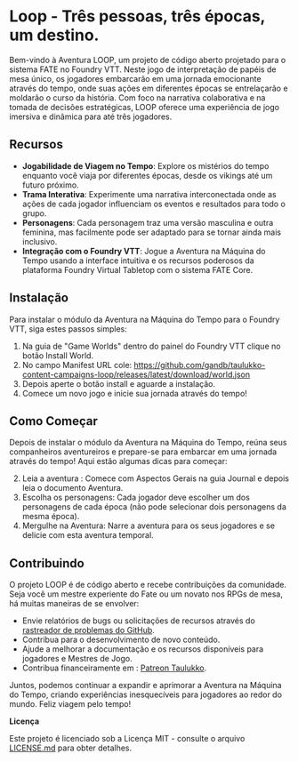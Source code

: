
# Loop - Três pessoas, três épocas, um destino.

Bem-vindo à Aventura LOOP, um projeto de código aberto projetado para o sistema FATE no Foundry VTT. Neste jogo de interpretação de papéis de mesa único, os jogadores embarcarão em uma jornada emocionante através do tempo, onde suas ações em diferentes épocas se entrelaçarão e moldarão o curso da história. Com foco na narrativa colaborativa e na tomada de decisões estratégicas, LOOP oferece uma experiência de jogo imersiva e dinâmica para até três jogadores.

## Recursos

- **Jogabilidade de Viagem no Tempo**: Explore os mistérios do tempo enquanto você viaja por diferentes épocas, desde os vikings até um futuro próximo.
- **Trama Interativa**: Experimente uma narrativa interconectada onde as ações de cada jogador influenciam os eventos e resultados para todo o grupo.
- **Personagens**: Cada personagem traz uma versão masculina e outra feminina, mas facilmente pode ser adaptado para se tornar ainda mais inclusivo.
- **Integração com o Foundry VTT**: Jogue a Aventura na Máquina do Tempo usando a interface intuitiva e os recursos poderosos da plataforma Foundry Virtual Tabletop com o sistema FATE Core.

## Instalação

Para instalar o módulo da Aventura na Máquina do Tempo para o Foundry VTT, siga estes passos simples:

1. Na guia de "Game Worlds" dentro do painel do Foundry VTT clique no botão Install World.
2. No campo Manifest URL cole: https://github.com/gandb/taulukko-content-campaigns-loop/releases/latest/download/world.json
3. Depois aperte o botão install e aguarde a instalação.
4. Comece um novo jogo e inicie sua jornada através do tempo!

## Como Começar

Depois de instalar o módulo da Aventura na Máquina do Tempo, reúna seus companheiros aventureiros e prepare-se para embarcar em uma jornada através do tempo! Aqui estão algumas dicas para começar:

2. Leia a aventura : Comece com Aspectos Gerais na guia Journal e depois leia o documento Aventura.
2. Escolha os personagens: Cada jogador deve escolher um dos personagens de cada época (não pode selecionar dois personagens da mesma época).
3. Mergulhe na Aventura: Narre a aventura para os seus jogadores e se delicie com esta aventura temporal.

## Contribuindo

O projeto LOOP é de código aberto e recebe contribuições da comunidade. Seja você um mestre experiente do Fate ou um novato nos RPGs de mesa, há muitas maneiras de se envolver:

- Envie relatórios de bugs ou solicitações de recursos através do [rastreador de problemas do GitHub](https://github.com/your-username/timewarp-adventure/issues).
- Contribua para o desenvolvimento de novo conteúdo.
- Ajude a melhorar a documentação e os recursos disponíveis para jogadores e Mestres de Jogo.
- Contribua financeiramente em : [Patreon Taulukko](patreon.com/taulukkovtt).

Juntos, podemos continuar a expandir e aprimorar a Aventura na Máquina do Tempo, criando experiências inesquecíveis para jogadores ao redor do mundo. Feliz viagem pelo tempo!

**Licença**

Este projeto é licenciado sob a Licença MIT - consulte o arquivo [LICENSE.md](LICENSE.md) para obter detalhes.
